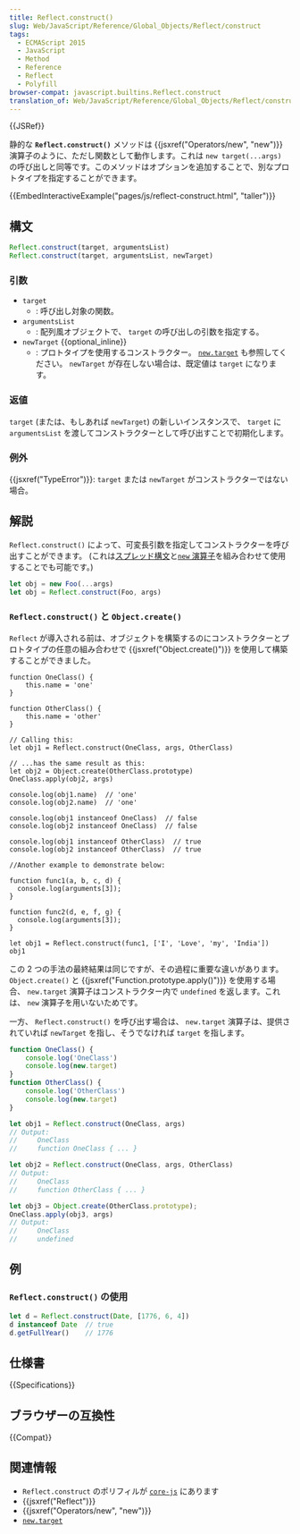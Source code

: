 ```yaml
---
title: Reflect.construct()
slug: Web/JavaScript/Reference/Global_Objects/Reflect/construct
tags:
  - ECMAScript 2015
  - JavaScript
  - Method
  - Reference
  - Reflect
  - Polyfill
browser-compat: javascript.builtins.Reflect.construct
translation_of: Web/JavaScript/Reference/Global_Objects/Reflect/construct
---
```

{{JSRef}}

静的な **`Reflect.construct()`** メソッドは {{jsxref("Operators/new", "new")}} 演算子のように、ただし関数として動作します。これは `new target(...args)` の呼び出しと同等です。このメソッドはオプションを追加することで、別なプロトタイプを指定することができます。

{{EmbedInteractiveExample("pages/js/reflect-construct.html", "taller")}}

## 構文

```js
Reflect.construct(target, argumentsList)
Reflect.construct(target, argumentsList, newTarget)
```

### 引数

- `target`
  - : 呼び出し対象の関数。
- `argumentsList`
  - : 配列風オブジェクトで、 `target` の呼び出しの引数を指定する。
- `newTarget` {{optional_inline}}
  - : プロトタイプを使用するコンストラクター。 [`new.target`](/ja/docs/Web/JavaScript/Reference/Operators/new.target) も参照してください。 `newTarget` が存在しない場合は、既定値は `target` になります。

### 返値

`target` (または、もしあれば `newTarget`) の新しいインスタンスで、 `target` に `argumentsList` を渡してコンストラクターとして呼び出すことで初期化します。

### 例外

{{jsxref("TypeError")}}: `target` または `newTarget` がコンストラクターではない場合。

## 解説

`Reflect.construct()` によって、可変長引数を指定してコンストラクターを呼び出すことができます。 (これは[スプレッド構文](/ja/docs/Web/JavaScript/Reference/Operators/Spread_syntax)と[`new` 演算子](/ja/docs/Web/JavaScript/Reference/Operators/new)を組み合わせて使用することでも可能です。)

```js
let obj = new Foo(...args)
let obj = Reflect.construct(Foo, args)
```

### `Reflect.construct()` と `Object.create()`

`Reflect` が導入される前は、オブジェクトを構築するのにコンストラクターとプロトタイプの任意の組み合わせで {{jsxref("Object.create()")}} を使用して構築することができました。

    function OneClass() {
        this.name = 'one'
    }

    function OtherClass() {
        this.name = 'other'
    }

    // Calling this:
    let obj1 = Reflect.construct(OneClass, args, OtherClass)

    // ...has the same result as this:
    let obj2 = Object.create(OtherClass.prototype)
    OneClass.apply(obj2, args)

    console.log(obj1.name)  // 'one'
    console.log(obj2.name)  // 'one'

    console.log(obj1 instanceof OneClass)  // false
    console.log(obj2 instanceof OneClass)  // false

    console.log(obj1 instanceof OtherClass)  // true
    console.log(obj2 instanceof OtherClass)  // true

    //Another example to demonstrate below:

    function func1(a, b, c, d) {
      console.log(arguments[3]);
    }

    function func2(d, e, f, g) {
      console.log(arguments[3]);
    }

    let obj1 = Reflect.construct(func1, ['I', 'Love', 'my', 'India'])
    obj1

この 2 つの手法の最終結果は同じですが、その過程に重要な違いがあります。 `Object.create()` と {{jsxref("Function.prototype.apply()")}} を使用する場合、 `new.target` 演算子はコンストラクター内で `undefined` を返します。これは、 `new` 演算子を用いないためです。

一方、 `Reflect.construct()` を呼び出す場合は、 `new.target` 演算子は、提供されていれば `newTarget` を指し、そうでなければ `target` を指します。

```js
function OneClass() {
    console.log('OneClass')
    console.log(new.target)
}
function OtherClass() {
    console.log('OtherClass')
    console.log(new.target)
}

let obj1 = Reflect.construct(OneClass, args)
// Output:
//     OneClass
//     function OneClass { ... }

let obj2 = Reflect.construct(OneClass, args, OtherClass)
// Output:
//     OneClass
//     function OtherClass { ... }

let obj3 = Object.create(OtherClass.prototype);
OneClass.apply(obj3, args)
// Output:
//     OneClass
//     undefined
```

## 例

### `Reflect.construct()` の使用

```js
let d = Reflect.construct(Date, [1776, 6, 4])
d instanceof Date  // true
d.getFullYear()    // 1776
```

## 仕様書

{{Specifications}}

## ブラウザーの互換性

{{Compat}}

## 関連情報

- `Reflect.construct` のポリフィルが [`core-js`](https://github.com/zloirock/core-js#ecmascript-reflect) にあります
- {{jsxref("Reflect")}}
- {{jsxref("Operators/new", "new")}}
- [`new.target`](/ja/docs/Web/JavaScript/Reference/Operators/new.target)
